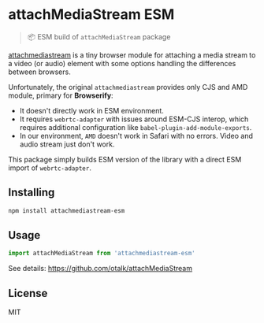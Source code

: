 # attachMediaStream ESM

> 📦 ESM build of `attachMediaStream` package

[attachmediastream](https://github.com/otalk/attachMediaStream) is a tiny browser module for attaching a media stream to a video (or audio) element with some options handling the differences between browsers.

Unfortunately, the original `attachmediastream` provides only CJS and AMD module, primary for **Browserify**:
- It doesn't directly work in ESM environment.
- It requires `webrtc-adapter` with issues around ESM-CJS interop, which requires additional configuration like `babel-plugin-add-module-exports`.
- In our environment, `AMD` doesn't work in Safari with no errors. Video and audio stream just don't work.

This package simply builds ESM version of the library with a direct ESM import of `webrtc-adapter`.

## Installing

```sh
npm install attachmediastream-esm
```

## Usage

```js
import attachMediaStream from 'attachmediastream-esm'
```

See details: https://github.com/otalk/attachMediaStream

## License

MIT
